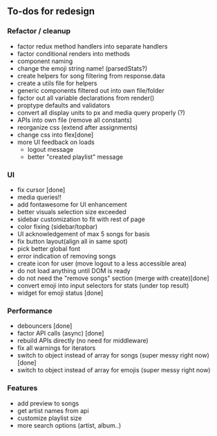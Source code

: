 ## To-dos for redesign

### Refactor / cleanup
- factor redux method handlers into separate handlers
- factor conditional renders into methods
- component naming
- change the emoji string name! (parsedStats?)
- create helpers for song filtering from response.data
- create a utils file for helpers
- generic components filtered out into own file/folder
- factor out all variable declarations from render()
- proptype defaults and validators
- convert all display units to px and media query properly (?)
- APIs into own file (remove all constants)
- reorganize css (extend after assignments)
- change css into flex[done]
- more UI feedback on loads
  - logout message
  - better "created playlist" message

### UI
- fix cursor [done]
- media queries!!
- add fontawesome for UI enhancement
- better visuals selection size exceeded
- sidebar customization to fit with rest of page
- color fixing (sidebar/topbar)
- UI acknowledgement of max 5 songs for basis
- fix button layout(align all in same spot)
- pick better global font 
- error indication of removing songs
- create icon for user (move logout to a less accessible area)
- do not load anything until DOM is ready
- do not need the "remove songs" section (merge with create)[done]
- convert emoji into input selectors for stats (under top result)
- widget for emoji status [done]

### Performance
- debouncers [done]
- factor API calls (async) [done]
- rebuild APIs directly (no need for middleware)
- fix all warnings for iterators
- switch to object instead of array for songs (super messy right now) [done]
- switch to object instead of array for emojis (super messy right now)

### Features
- add preview to songs
- get artist names from api
- customize playlist size
- more search options (artist, album..)